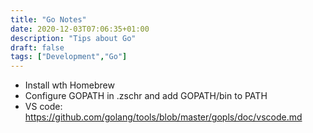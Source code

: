 ```yaml
---
title: "Go Notes"
date: 2020-12-03T07:06:35+01:00
description: "Tips about Go"
draft: false
tags: ["Development","Go"]
---
```


* Install wth Homebrew
* Configure GOPATH in .zschr and add GOPATH/bin to PATH
* VS code: https://github.com/golang/tools/blob/master/gopls/doc/vscode.md